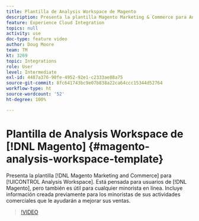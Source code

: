 ```yaml
---
title: Plantilla de Analysis Workspace de Magento
description: Presenta la plantilla Magento Marketing & Commerce para Analysis Workspace.
feature: Experience Cloud Integration
topics: null
activity: use
doc-type: feature video
author: Doug Moore
team: TM
kt: 3269
topic: Integrations
role: User
level: Intermediate
exl-id: 4487a376-90fe-4952-92e1-c2333ae88a75
source-git-commit: 8fc641743bc9e07b838a22ca64ccc15344d52764
workflow-type: ht
source-wordcount: '52'
ht-degree: 100%

---
```


# Plantilla de Analysis Workspace de [!DNL Magento] {#magento-analysis-workspace-template}

Presenta la plantilla [!DNL Magento Marketing and Commerce] para [!UICONTROL Analysis Workspace]. Está pensada para usuarios de [!DNL Magento], pero también es útil para cualquier minorista en línea. Incluye información creada previamente para los minoristas de sus actividades comerciales que le ayudarán a mejorar sus ventas.

>[!VIDEO](https://video.tv.adobe.com/v/28164/?quality=12&learn=on)
